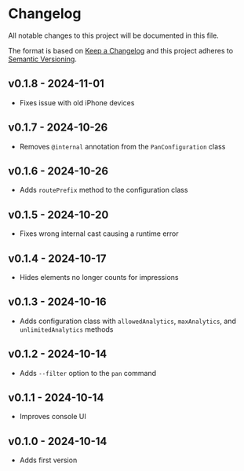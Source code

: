 # Changelog

All notable changes to this project will be documented in this file.

The format is based on [Keep a Changelog](http://keepachangelog.com/)
and this project adheres to [Semantic Versioning](http://semver.org/).

## v0.1.8 - 2024-11-01

-   Fixes issue with old iPhone devices

## v0.1.7 - 2024-10-26

-   Removes `@internal` annotation from the `PanConfiguration` class

## v0.1.6 - 2024-10-26

-   Adds `routePrefix` method to the configuration class

## v0.1.5 - 2024-10-20

-   Fixes wrong internal cast causing a runtime error

## v0.1.4 - 2024-10-17

-   Hides elements no longer counts for impressions

## v0.1.3 - 2024-10-16

-   Adds configuration class with `allowedAnalytics`, `maxAnalytics`, and `unlimitedAnalytics` methods

## v0.1.2 - 2024-10-14

-   Adds `--filter` option to the `pan` command

## v0.1.1 - 2024-10-14

-   Improves console UI

## v0.1.0 - 2024-10-14

-   Adds first version
